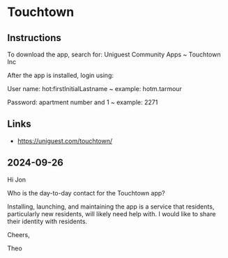 # Touchtown

## Instructions


To download the app, search for: Uniguest Community Apps ~ Touchtown Inc

After the app is installed, login using:

User name: hot:firstInitialLastname ~ example:  hotm.tarmour

Password: apartment number and 1 ~ example: 2271


## Links

* https://uniguest.com/touchtown/

## 2024-09-26

Hi Jon

Who is the day-to-day contact for the Touchtown app?

Installing, launching, and maintaining the app is a service that residents, particularly new residents, will likely need help with. I would like to share their identity with residents.

Cheers,

Theo
